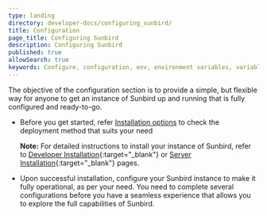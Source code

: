```yaml
---
type: landing
directory: developer-docs/configuring_sunbird/
title: Configuration
page_title: Configuring Sunbird
description: Configuring Sunbird
published: true
allowSearch: true
keywords: Configure, configuration, env, environment variables, variables
---
```


The objective of the configuration section is to provide a simple, but flexible way for anyone to get an instance of Sunbird up and running that is fully configured and ready-to-go.

- Before you get started, refer [Installation options](pages/developer-docs/installation) to check the deployment method that suits your need

  **Note:** For detailed instructions to install your instance of Sunbird, refer to [Developer Installation](pages/developer-docs/installation/developer_installation){:target="_blank"} or [Server Installation](pages/developer-docs/installation/server_installation){:target="_blank"} pages.

- Upon successful installation, configure your Sunbird instance to make it fully operational, as per your need. You need to complete several configurations before you have a seamless experience that allows you to explore the full capabilities of Sunbird. 
